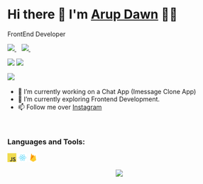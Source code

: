 
<h1 align='left'>
  Hi there 👋  I'm   <a href="https://youthful-nightingale-c3dd4c.netlify.app/" target="_blank">
  Arup Dawn</a> 👨‍💻
</h1>
<p align='left'>
  FrontEnd Developer 
</p>
<p align='left'>
 
  <a href="https://www.linkedin.com/in/arupchandradawn/" target="_blank">
    <img src="https://img.shields.io/badge/linkedin-%230077B5.svg?&style=for-the-badge&logo=linkedin&logoColor=white" />
  </a>&nbsp;&nbsp;
  <a href="https://instagram.com/arupdon" target="_blank">
    <img src="https://img.shields.io/badge/instagram-%23E4405F.svg?&style=for-the-badge&logo=instagram&logoColor=white" />        
  </a>&nbsp;&nbsp;      
  
</p>
<p align='left'>
  <a href="#"><img src="https://github-readme-stats.vercel.app/api?username=arupdawn&show_icons=true&count_private=true&theme=dark" width="350"></a>
  <a href="#"><img src="https://media.giphy.com/media/62PP2yEIAZF6g/giphy.gif" width="241"></a>
</p>

<p align='left'>
  <img src='https://github-readme-stats.vercel.app/api/top-langs/?username=arupdawn&theme=light&hide_langs_below=1'/>
</p>


- 🔭  I’m currently working on a Chat App (Imessage Clone App)
- 🌱  I’m currently exploring Frontend Development. 
- 📫  Follow me over [Instagram](https://www.instagram.com/arupdon)
<br/>

### Languages and Tools:
<code><img height="20" src="https://raw.githubusercontent.com/github/explore/80688e429a7d4ef2fca1e82350fe8e3517d3494d/topics/javascript/javascript.png"></code>
<code><img height="20" src="https://raw.githubusercontent.com/github/explore/80688e429a7d4ef2fca1e82350fe8e3517d3494d/topics/react/react.png"></code>
<code><img height="20" src="https://raw.githubusercontent.com/github/explore/80688e429a7d4ef2fca1e82350fe8e3517d3494d/topics/firebase/firebase.png"></code>

<p align='center'>
  <a href="#"><img src="https://badges.pufler.dev/visits/arupdawn/arupdawn"></a>
</p>

